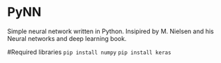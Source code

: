 # PyNN
Simple neural network written in Python. Insipired by M. Nielsen and his Neural networks and deep learning book.

#Required libraries
`pip install numpy`
`pip install keras`
